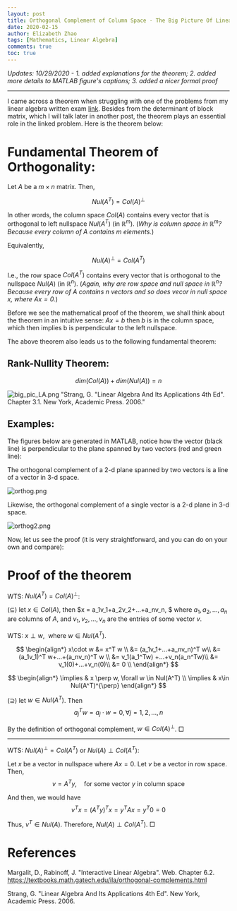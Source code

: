 ```yaml
---
layout: post
title: Orthogonal Complement of Column Space - The Big Picture Of Linear Algebra
date: 2020-02-15
author: Elizabeth Zhao
tags: [Mathematics, Linear Algebra]
comments: true
toc: true
---
```


*Updates: 10/29/2020 - 1. added explanations for the theorem; 2. added more details to MATLAB figure's captions; 3. added a nicer formal proof*

---

I came across a theorem when struggling with one of the problems from my linear algebra written exam [link](https://math.nyu.edu/student_resources/wwiki/index.php?title=Linear_Algebra:_2011_September:_Problem_4 "problem link").  Besides from the determinant of block matrix, which I will talk later in another post, the theorem plays an essential role in the linked problem. Here is the theorem below: 


# Fundamental Theorem of Orthogonality:
Let $A$ be a $m \times n$ matrix. Then, 

$$
Nul(A^T) = Col(A)^{\perp}
$$


In other words, the column space $Col(A)$ contains every vector that is orthogonal to left nullspace $Nul(A^T)$ (in $\mathbb{R}^m$). (*Why is column space in $\mathbb{R}^m$? Because every column of $A$ contains $m$ elements.*)

Equivalently, 

$$
\begin{equation*}
Nul(A)^{\perp} = Col(A^T)
\end{equation*}
$$


I.e., the row space $Col(A^T)$ contains every vector that is orthogonal to the nullspace $Nul(A)$ (in $\mathbb{R}^n$). (*Again, why are row space and null space in $\mathbb{R}^n$? Because every row of $A$ contains $n$ vectors and so does vecor in null space $x$, where $Ax = 0.$*)

Before we see the mathematical proof of the theorem, we shall think about the theorem in an intuitive sense:
$Ax = b$ then $b$ is in the column space, which then implies b is perpendicular to the left nullspace. 

The above theorem also leads us to the following fundamental theorem:

## Rank-Nullity Theorem:
$$
\begin{equation*}
dim(Col(A)) + dim(Nul(A)) = n
\end{equation*}
$$





![big_pic_LA.png](https://i.loli.net/2020/02/17/dIbniEk6NwHVf7h.png) "Strang, G. "Linear Algebra And Its Applications 4th Ed". Chapter 3.1. New York, Academic Press. 2006."

## Examples:
The figures below are generated in MATLAB, notice how the vector (black line) is perpendicular to the plane spanned by two vectors (red and green line):  

The orthogonal complement of a 2-d plane spanned by two vectors is a line of a vector in 3-d space.

![orthog.png](https://i.loli.net/2020/03/04/rVwohXjJvAzLPcs.png)

Likewise, the orthogonal complement of a single vector is a 2-d plane in 3-d space. 

![orthog2.png](https://i.loli.net/2020/03/04/j7aGdwlhtPLZros.png)

Now, let us see the proof (it is very straightforward, and you can do on your own and compare):


# Proof of the theorem

WTS: $Nul(A^T) = Col(A)^{\perp}$:

$(\subseteq)$ let $x\in Col(A)$, then $x = a_1v_1+a_2v_2+...+a_nv_n, $ where $a_1, a_2, ..., a_n$ are columns of $A$, and $v_1, v_2,..., v_n$ are the entries of some vector $v$.  

WTS:  $x\perp w$,  where $w\in Nul(A^T)$. 

$$
\begin{align*}
x\cdot w &= x^T w \\
&= (a_1v_1+...+a_nv_n)^T w\\
&=(a_1v_1)^T w+...+(a_nv_n)^T w \\
&= v_1(a_1^Tw) +...+v_n(a_n^Tw)\\
&= v_1(0)+...+v_n(0)\\
&= 0 \\
\end{align*}
$$

$$
\begin{align*}
 \implies & x \perp w, \forall w \in Nul(A^T) \\
 \implies & x\in Nul(A^T)^{\perp}
\end{align*}
$$



$(\supseteq)$ let $w\in Nul(A^T)$. Then
$$
\begin{equation*}
a_j^Tw = a_j\cdot w = 0, \forall j = 1,2,...,n
\end{equation*}
$$


By the definition of orthogonal complement, $w \in Col(A)^{\perp}$. $\Box$

---

WTS: $Nul(A)^{\perp} = Col(A^T)$ or $Nul(A) \perp Col(A^T)$:

Let $x$ be a vector in nullspace where $Ax = 0$. Let $v$ be a vector in row space. Then, 
$$
v = A^T y, \quad \textrm{for some vector $y$ in column space}
$$


And then, we would have
$$
v^Tx = (A^Ty)^Tx = y^TAx = y^T0 = 0
$$


Thus, $v^T \in Nul(A)$. Therefore, $Nul(A) \perp Col(A^T)$. $\Box$

# References

Margalit, D., Rabinoff, J. "Interactive Linear Algebra". Web. Chapter 6.2. <https://textbooks.math.gatech.edu/ila/orthogonal-complements.html> 

Strang, G. "Linear Algebra And Its Applications 4th Ed". New York, Academic Press. 2006.

